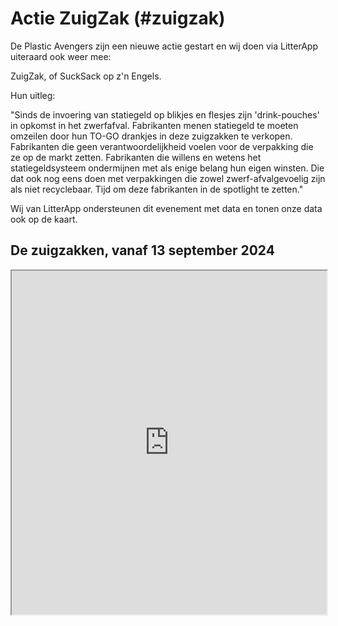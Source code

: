# Actie ZuigZak (#zuigzak)

De Plastic Avengers zijn een nieuwe actie gestart en wij doen via LitterApp uiteraard ook weer mee:

ZuigZak, of SuckSack op z'n Engels.

Hun uitleg:

"Sinds de invoering van statiegeld op blikjes en flesjes zijn 'drink-pouches' in opkomst in het zwerfafval. Fabrikanten menen statiegeld te moeten omzeilen door hun TO-GO drankjes in deze zuigzakken te verkopen. Fabrikanten die geen verantwoordelijkheid voelen voor de verpakking die ze op de markt zetten. Fabrikanten die willens en wetens het statiegeldsysteem ondermijnen met als enige belang hun eigen winsten. Die dat ook nog eens doen met verpakkingen die zowel zwerf-afvalgevoelig zijn als niet recyclebaar. Tijd om deze fabrikanten in de spotlight te zetten."
 
Wij van LitterApp ondersteunen dit evenement met data en tonen onze data ook op de kaart.

## De zuigzakken, vanaf 13 september 2024

<iframe width=100% height="550px" frameBorder="1px" src="https://litterapp.net/grafana/public-dashboards/9819ecf8831546c99a9ae0e6fe19ac10"></iframe>
